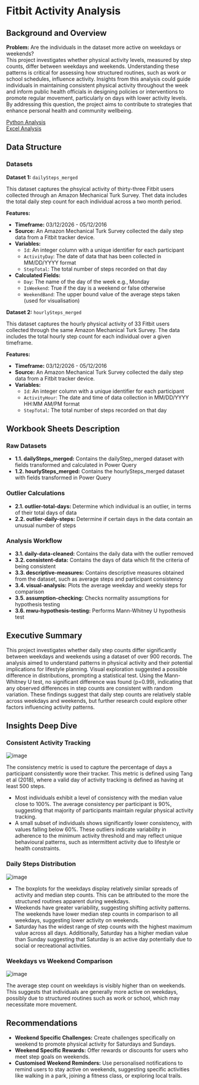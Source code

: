 # Fitbit Activity Analysis
## Background and Overview
**Problem:** Are the individuals in the dataset more active on weekdays or weekends? \
This project investigates whether physical activity levels, measured by step counts, differ between weekdays and weekends. Understanding these patterns is critical for assessing how structured routines, such as work or school schedules, influence activity. Insights from this analysis could guide individuals in maintaining consistent physical activity throughout the week and inform public health officials in designing policies or interventions to promote regular movement, particularly on days with lower activity levels. By addressing this question, the project aims to contribute to strategies that enhance personal health and community wellbeing.

[Python Analysis](https://github.com/nith263/weekday-weekend-activity-analysis/blob/main/python-final-analysis.ipynb) \
[Excel Analysis](https://github.com/nith263/weekday-weekend-activity-analysis/blob/main/final-analysis.xlsx)

## Data Structure 
### Datasets 

**Dataset 1:** `dailySteps_merged`

This dataset captures the phsyical activity of thirty-three Fitbit users collected through an Amazon Mechanical Turk Survey. Thet data includes the total daily step count for each individual across a two month period.

**Features:**
- **Timeframe:** 03/12/2026 - 05/12/2016
- **Source:** An Amazon Mechanical Turk Survey collected the daily step data from a Fitbit tracker device.
- **Variables:**
  - `Id`: An integer column with a unique identifier for each participant
  - `ActivityDay`: The date of data that has been collected in MM/DD/YYYY format
  - `StepTotal`: The total number of steps recorded on that day
- **Calculated Fields:**
  - `Day`: The name of the day of the week e.g., Monday
  - `IsWeekend`: True if the day is a weekend or false otherwise
  - `WeekendBand`: The upper bound value of the average steps taken (used for visualisation)

**Dataset 2:** `hourlySteps_merged`

This dataset captures the hourly physical activity of 33 Fitbit users collected through the same Amazon Mechanical Turk Survey. The data includes the total hourly step count for each individual over a given timeframe.

**Features:**
- **Timeframe:** 03/12/2026 - 05/12/2016
- **Source:** An Amazon Mechanical Turk Survey collected the daily step data from a Fitbit tracker device.
- **Variables:**
  - `Id`: An integer column with a unique identifier for each participant
  - `ActivityHour`: The date and time of data collection in MM/DD/YYYY HH:MM AM/PM format
  - `StepTotal`: The total number of steps recorded on that day

## Workbook Sheets Description
### Raw Datasets 
- **1.1. dailySteps_merged:** Contains the dailyStep_merged dataset with fields transformed and calculated in Power Query
- **1.2. hourlySteps_merged:** Contains the hourlySteps_merged dataset with fields transformed in Power Query

### Outlier Calculations
- **2.1. outlier-total-days:** Determine which individual is an outlier, in terms of their total days of data
- **2.2. outlier-daily-steps:** Determine if certain days in the data contain an unusual number of steps

### Analysis Workflow
- **3.1. daily-data-cleaned:** Contains the daily data with the outlier removed
- **3.2. consistent-data:** Contains the days of data which fit the criteria of being consistent
- **3.3. descriptive-measures:** Contains descriptive measures obtained from the dataset, such as average steps and participant consistency
- **3.4. visual-analysis:** Plots the average weekday and weekly steps for comparison
- **3.5. assumption-checking:** Checks normality assumptions for hypothesis testing
- **3.6. mwu-hypothesis-testing:** Performs Mann-Whitney U hypothesis test

## Executive Summary
This project investigates whether daily step counts differ significantly between weekdays and weekends using a dataset of over 900 records. The analysis aimed to understand patterns in physical activity and their potential implications for lifestyle planning. Visual exploration suggested a possible difference in distributions, prompting a statistical test. Using the Mann-Whitney U test, no significant difference was found (p=0.99), indicating that any observed differences in step counts are consistent with random variation. These findings suggest that daily step counts are relatively stable across weekdays and weekends, but further research could explore other factors influencing activity patterns. 

## Insights Deep Dive
### Consistent Activity Tracking
![image](https://github.com/user-attachments/assets/b772e4c6-5fe1-431a-86e5-3fbaa57608f0)

The consistency metric is used to capture the percentage of days a participant consistently wore their tracker. This metric is defined using Tang et al (2018), where a valid day of activity tracking is defined as having at least 500 steps. 

- Most individuals exhibit a level of consistency with the median value close to 100%. The average consistency per participant is 90%, suggesting that majority of participants maintain regular physical activity tracking.
- A small subset of individuals shows significantly lower consistency, with values falling below 60%. These outliers indicate variability in adherence to the minimum activity threshold and may reflect unique behavioural patterns, such as intermittent activity due to lifestyle or health constraints.

### Daily Steps Distribution
![image](https://github.com/user-attachments/assets/10ecdcb1-f9fa-406c-b2d9-27db1d96abcf)

- The boxplots for the weekdays display relatively similar spreads of activity and median step counts. This can be attributed to the more the structured routines apparent during weekdays. 
- Weekends have greater variability, suggesting shifting activity patterns. The weekends have lower median step counts in comparison to all weekdays, suggesting lower activity on weekends.
- Saturday has the widest range of step counts with the highest maximum value across all days. Additionally, Saturday has a higher median value than Sunday suggesting that Saturday is an active day potentially due to social or recreational activities.

### Weekdays vs Weekend Comparison
![image](https://github.com/user-attachments/assets/e6677691-2c1e-45a2-b181-42be6188f039)

The average step count on weekdays is visibly higher than on weekends. This suggests that individuals are generally more active on weekdays, possibly due to structured routines such as work or school, which may necessitate more movement.

## Recommendations
- **Weekend Specific Challenges:** Create challenges specifically on weekend to promote physical activity for Saturdays and Sundays. 
- **Weekend Specific Rewards:** Offer rewards or discounts for users who meet step goals on weekends. 
- **Customised Weekend Reminders:** Use personalised notifications to remind users to stay active on weekends, suggesting specific activities like walking in a park, joining a fitness class, or exploring local trails.

